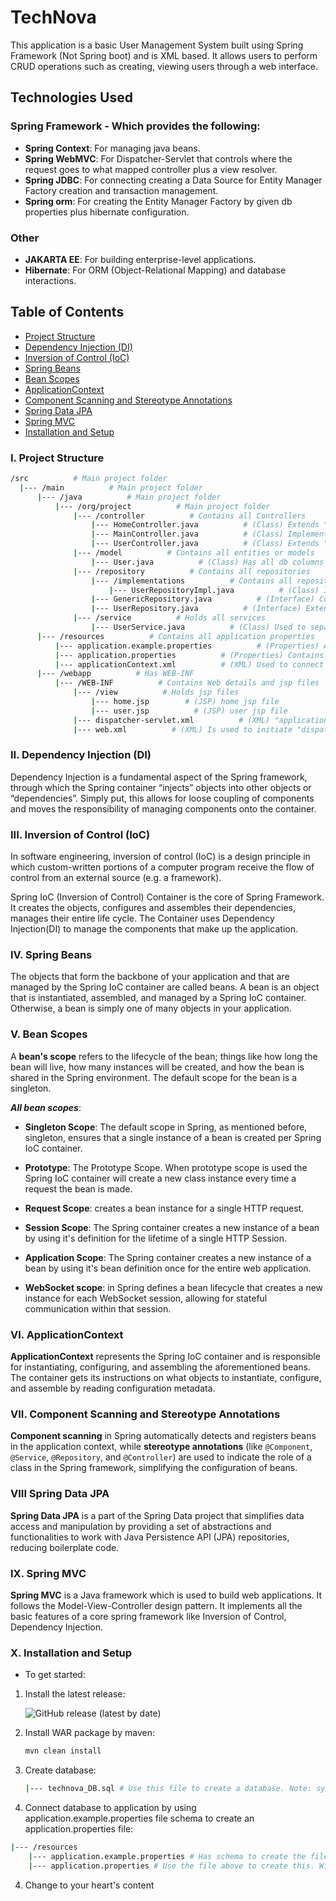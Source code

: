 # TechNova
This application is a basic User Management System built using Spring Framework (Not Spring boot) and is XML based. It allows users to perform CRUD operations such as creating, viewing users through a web interface.

## Technologies Used

### Spring Framework - Which provides the following:
- **Spring Context**: For managing java beans.
- **Spring WebMVC**: For Dispatcher-Servlet that controls where the request goes to what mapped controller plus a view resolver.
- **Spring JDBC**: For connecting creating a Data Source for Entity Manager Factory creation and transaction management.
- **Spring orm**: For creating the Entity Manager Factory by given db properties plus hibernate configuration.

### Other
- **JAKARTA EE**: For building enterprise-level applications.
- **Hibernate**: For ORM (Object-Relational Mapping) and database interactions.

## Table of Contents
- [Project Structure](#project-structure)
- [Dependency Injection (DI)](#dependency-injection-di)
- [Inversion of Control (IoC)](#inversion-of-control-ioc)
- [Spring Beans](#spring-beans)
- [Bean Scopes](#bean-scopes)
- [ApplicationContext](#applicationcontext)
- [Component Scanning and Stereotype Annotations](#component-scanning-and-stereotype-annotations)
- [Spring Data JPA](#spring-data-jpa)
- [Spring MVC](#spring-mvc)
- [Installation and Setup](#installation-and-setup)

### I. Project Structure
  ```bash
  /src          # Main project folder
    |--- /main          # Main project folder
        |--- /java          # Main project folder
            |--- /org/project          # Main project folder
                |--- /controller          # Contains all Controllers
                    |--- HomeController.java          # (Class) Extends "MainController" and overrides the method "handleGetRequest()" that returns 'home' as ModelAndView
                    |--- MainController.java          # (Class) Implements "Controller" interface and overrides one method from which it separates the request method, POST or GET, into either methods "handlePostRequest()" or "handleGetRequest()"
                    |--- UserController.java          # (Class) Extends "MainController" and overrides both "handlePostRequest()" and "handleGetRequest()" to either create a new user or return 'user' as ModelAndView
                |--- /model          # Contains all entities or models
                    |--- User.java          # (Class) Has all db columns and is hibernate configured
                |--- /repository          # Contains all repositories
                    |--- /implementations          # Contains all repository implementations
                        |--- UserRepositoryImpl.java          # (Class) Is an implementation of UserRepository.java
                    |--- GenericRepository.java          # (Interface) Contains all CRUD operations
                    |--- UserRepository.java          # (Interface) Extends GenericRepository.java, currently is empty, could be used to give 'User' specific methods
                |--- /service          # Holds all services
                    |--- UserService.java          # (Class) Used to separate business logic from technical logic by injecting (DI) UserRepositoryImpl into it
        |--- /resources          # Contains all application properties
            |--- application.example.properties          # (Properties) An example that shows application.properties schema
            |--- application.properties          # (Properties) Contains database properties
            |--- applicationContext.xml          # (XML) Used to connect "application.properties" database properties with 'Spring Framework' and create 'EntityManagerFactory' to be injected into repositories that then get injected into services
        |--- /webapp          # Has WEB-INF
            |--- /WEB-INF          # Contains Web details and jsp files
                |--- /view          # Holds jsp files
                    |--- home.jsp        # (JSP) home jsp file
                    |--- user.jsp          # (JSP) user jsp file
                |--- dispatcher-servlet.xml          # (XML) "applicationContext.xml" gets imported into it for service injection (DI) and is generally used to which controller gets used on which end-point that return a ModelAndView for use
                |--- web.xml          # (XML) Is used to initiate "dispatcher-servlet.xml" in this app, it has multiple other uses
  ```

### II. Dependency Injection (DI)

Dependency Injection is a fundamental aspect of the Spring framework, through which the Spring container “injects” objects into other objects or “dependencies”. Simply put, this allows for loose coupling of components and moves the responsibility of managing components onto the container.

### III. Inversion of Control (IoC)

In software engineering, inversion of control (IoC) is a design principle in which custom-written portions of a computer program receive the flow of control from an external source (e.g. a framework).

Spring IoC (Inversion of Control) Container is the core of Spring Framework. It creates the objects, configures and assembles their dependencies, manages their entire life cycle. The Container uses Dependency Injection(DI) to manage the components that make up the application.

### IV. Spring Beans

The objects that form the backbone of your application and that are managed by the Spring IoC container are called beans. A bean is an object that is instantiated, assembled, and managed by a Spring IoC container. Otherwise, a bean is simply one of many objects in your application.

### V. Bean Scopes

A **bean's scope** refers to the lifecycle of the bean; things like how long the bean will live, how many instances will be created, and how the bean is shared in the Spring environment. The default scope for the bean is a singleton.

***All bean scopes***:
- **Singleton Scope**: The default scope in Spring, as mentioned before, singleton, ensures that a single instance of a bean is created per Spring IoC container.

- **Prototype**: The Prototype Scope. When prototype scope is used the Spring IoC container will create a new class instance every time a request the bean is made.

- **Request Scope**: creates a bean instance for a single HTTP request.

- **Session Scope**: The Spring container creates a new instance of a bean by using it's definition for the lifetime of a single HTTP Session.

- **Application Scope**: The Spring container creates a new instance of a bean by using it's bean definition once for the entire web application.

- **WebSocket scope**: in Spring defines a bean lifecycle that creates a new instance for each WebSocket session, allowing for stateful communication within that session.

### VI. ApplicationContext

**ApplicationContext** represents the Spring IoC container and is responsible for instantiating, configuring, and assembling the aforementioned beans. The container gets its instructions on what objects to instantiate, configure, and assemble by reading configuration metadata.

### VII. Component Scanning and Stereotype Annotations

**Component scanning** in Spring automatically detects and registers beans in the application context, while **stereotype annotations** (like ```@Component```, ```@Service```, ```@Repository```, and ```@Controller```) are used to indicate the role of a class in the Spring framework, simplifying the configuration of beans.

### VIII Spring Data JPA

**Spring Data JPA** is a part of the Spring Data project that simplifies data access and manipulation by providing a set of abstractions and functionalities to work with Java Persistence API (JPA) repositories, reducing boilerplate code.

### IX. Spring MVC

**Spring MVC** is a Java framework which is used to build web applications. It follows the Model-View-Controller design pattern. It implements all the basic features of a core spring framework like Inversion of Control, Dependency Injection.

### X. Installation and Setup

- To get started:
1. Install the latest release:

    ![GitHub release (latest by date)](https://img.shields.io/github/v/release/elkhailihamza/TechNova)

2. Install WAR package by maven:
   ```bash
   mvn clean install
   ```

3. Create database:
   ```bash
   |--- technova_DB.sql # Use this file to create a database. Note: syntax is in PostgreSQL
   ```

3. Connect database to application by using application.example.properties file schema to create an application.properties file:
  ```bash
  |--- /resources
      |--- application.example.properties # Has schema to create the file below
      |--- application.properties # Use the file above to create this. Will be used to give the application database details
  ```

4. Change to your heart's content
